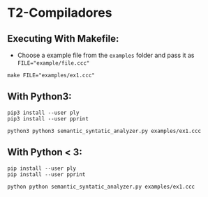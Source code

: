 # T2-Compiladores

## Executing With Makefile:
- Choose a example file from the `examples` folder and pass it as `FILE="example/file.ccc"`


```
make FILE="examples/ex1.ccc"
```

## With Python3:

```
pip3 install --user ply
pip3 install --user pprint

python3 python3 semantic_syntatic_analyzer.py examples/ex1.ccc
```

## With Python < 3:

```
pip install --user ply
pip install --user pprint

python python semantic_syntatic_analyzer.py examples/ex1.ccc
```
